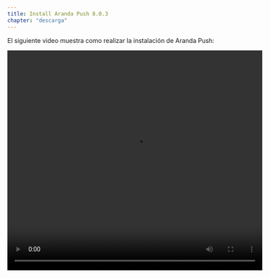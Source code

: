 ```yaml
---
title: Install Aranda Push 8.0.3
chapter: "descarga"
---
```


El siguiente video muestra como realizar la instalación de Aranda Push:

<video width="580" height="500" controls> <source src="https://arandasoftware.sharepoint.com/sites/Documentacion-RepositorioPortalDoc/Documentos%20compartidos/Repositorio%20Portal%20Doc/ASDK%20v8/1.2%20ASDKv8/1.2.1.3%20Descarga%20Fuentes%20e%20Instalacion/1.2.1.3.6%20Install%20Arandapush.mp4?App=OneDriveWebVideo" type="video/mp4"> Your browser does not support the video tag. </video>
